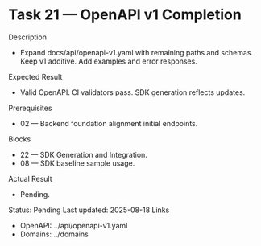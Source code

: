 <!--
File: 21-openapi-v1-completion.md
Purpose: Complete OpenAPI v1 to cover mandatory pages and backend
endpoints. Include headers (ETag, If-Match, Idempotency-Key), RFC7807,
examples, and tags per domain. All Rights Reserved. Arodi Emmanuel
-->
# Task 21 — OpenAPI v1 Completion

Description
- Expand docs/api/openapi-v1.yaml with remaining paths and schemas.
  Keep v1 additive. Add examples and error responses.

Expected Result
- Valid OpenAPI. CI validators pass. SDK generation reflects updates.

Prerequisites
- 02 — Backend foundation alignment initial endpoints.

Blocks
- 22 — SDK Generation and Integration.
- 08 — SDK baseline sample usage.

Actual Result
- Pending.

Status: Pending
Last updated: 2025-08-18
Links
- OpenAPI: ../api/openapi-v1.yaml
- Domains: ../domains

